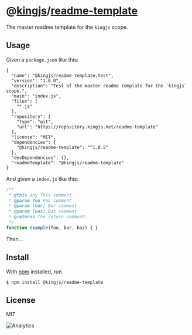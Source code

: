 # @[kingjs][@kingjs]/[readme-template][ns0]
The master readme template for the `kingjs` scope.
## Usage
Given a `package.json` like this:
```
{
  "name": "@kingjs/readme-template.test",
  "version": "1.0.0",
  "description": "Test of the master readme template for the `kingjs` scope.",
  "main": "index.js",
  "files": [
    "*.js"
  ],
  "repository": {
    "type": "git",
    "url": "https://repository.kingjs.net/readme-template"
  },
  "license": "MIT",
  "dependencies": {
    "@kingjs/readme-template": "^1.0.5"
  },
  "devDependencies": {},
  "readmeTemplate": "@kingjs/readme-template"
}

```
And given a `index.js` like this:
```js
/**
 * @this any This comment
 * @param foo Foo comment
 * @param [bar] Bar comment
 * @param [baz] Baz comment
 * @returns The return comment.
 */
function example(foo, bar, baz) { }

```
Then...
## Install
With [npm](https://npmjs.org/) installed, run
```
$ npm install @kingjs/readme-template
```
## License
MIT

![Analytics](https://analytics.kingjs.net/readme-template)

[@kingjs]: https://www.npmjs.com/package/kingjs
[ns0]: https://www.npmjs.com/package/@kingjs/readme-template
